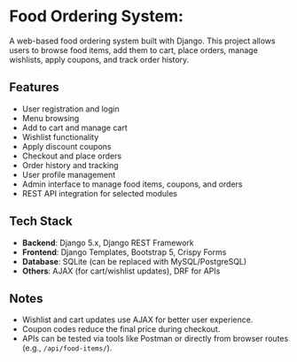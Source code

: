 # Food Ordering System:

A web-based food ordering system built with Django. This project allows users to browse food items, add them to cart, place orders, manage wishlists, apply coupons, and track order history.

## Features

- User registration and login
- Menu browsing
- Add to cart and manage cart
- Wishlist functionality
- Apply discount coupons
- Checkout and place orders
- Order history and tracking
- User profile management
- Admin interface to manage food items, coupons, and orders
- REST API integration for selected modules

## Tech Stack

- **Backend**: Django 5.x, Django REST Framework
- **Frontend**: Django Templates, Bootstrap 5, Crispy Forms
- **Database**: SQLite (can be replaced with MySQL/PostgreSQL)
- **Others**: AJAX (for cart/wishlist updates), DRF for APIs

## Notes

- Wishlist and cart updates use AJAX for better user experience.
- Coupon codes reduce the final price during checkout.
- APIs can be tested via tools like Postman or directly from browser routes (e.g., `/api/food-items/`).

